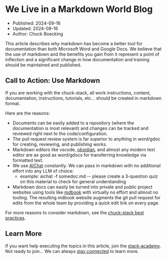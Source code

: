 # We Live in a Markdown World Blog

- Published: 2024-09-16
- Updated: 2024-09-16
- Author: Chuck Boecking

This article describes why markdown has become a better tool for documentation than both Microsoft Word and Google Docs. We believe that the use of markdown and the benefits you gain from it represent a point of inflection and a significant change in how documentation and training should be maintained and published.

## Call to Action: Use Markdown

If you are working with the chuck-stack, all work instructions, content, documentation, instructions, tutorials, etc... should be created in markdown format.

Here are the reasons:

- Documents can be easily added to a repository (where the documentation is most relevant) and changes can be tracked and reviewed right next to the code/configuration.
- The pull request review system is far superior to anything in word/gdoc for creating, reviewing, and publishing works.
- Markdown editors like vscode, [obsidian](https://obsidian.md), and almost any modern text editor are as good as word/gdocs for transferring knowledge via formatted text.
- We use [AIChat](./tool-aichat.md) constantly. We can pass in markdown with no additional effort into any LLM of choice:
  - example: aichat -f somedoc.md -- please create a 3-question quiz on this material to check for general understanding
- Markdown docs can easily be turned into private and public project websites using tools like [mdbook](https://rust-lang.github.io/mdBook/) with virtually no effort and almost no tooling. The resulting mdbook website augments the git pull request for edits from the whole team by providing a quick edit link on every page.

For more reasons to consider markdown, see the [chuck-stack best practices](./best-practices.md).

## Learn More

If you want help executing the topics in this article, join the [stack-academy](./stack-academy.md). Not ready to join... We can always [stay connected](../learn-more.html) to learn more.
